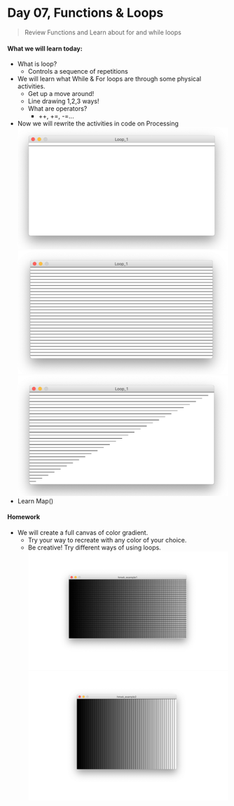 # Day 07, Functions & Loops

> Review Functions and Learn about for and while loops

#### What we will learn today:

- What is loop?
  - Controls a sequence of repetitions
- We will learn what While & For loops are through some physical activities.
  - Get up a move around!
  - Line drawing 1,2,3 ways!
  - What are operators?
    - ++, +=, -=...
- Now we will rewrite the activities in code on Processing
  ![loop1](img/loop1.png)
  ![loop2](img/loop2.png)
  ![loop3](img/loop3.png)
- Learn Map()

#### Homework

- We will create a full canvas of color gradient.
  - Try your way to recreate with any color of your choice.
  - Be creative! Try different ways of using loops.
    ![example](img/example1.png)
    ![example](img/example2.png)
